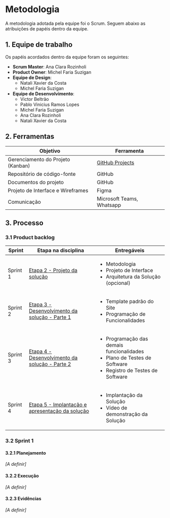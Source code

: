 
# Metodologia
A metodologia adotada pela equipe foi o Scrum. Seguem abaixo as atribuições de papéis dentro da equipe.

## 1. Equipe de trabalho

Os papéis acordados dentro da equipe foram os seguintes:

- **Scrum Master**: Ana Clara Rozinholi
- **Product Owner**: Michel Faria Suzigan
- **Equipe de Design**:
  - Natali Xavier da Costa
  - Michel Faria Suzigan
- **Equipe de Desenvolvimento**:
  - Victor Beltrão
  - Pablo Vinicius Ramos Lopes
  - Michel Faria Suzigan
  - Ana Clara Rozinholi
  - Natali Xavier da Costa

## 2. Ferramentas

| Objetivo                          | Ferramenta                                                                     | 
|-----------------------------------|--------------------------------------------------------------------------------| 
| Gerenciamento do Projeto (Kanban) | [GitHub Projects](https://github.com/orgs/ICEI-PUC-Minas-PMV-ADS/projects/362) |
| Repositório de código-fonte       | GitHub                                                                         | 
| Documentos do projeto             | GitHub                                                                         | 
| Projeto de Interface e Wireframes | Figma                                                                          | 
| Comunicação                       | Microsoft Teams, Whatsapp                                                      | 



## 3. Processo

### 3.1 Product backlog
| Sprint   | Etapa na disciplina                                                                                                                                    | Entregáveis                                                                                                                         |
|----------|--------------------------------------------------------------------------------------------------------------------------------------------------------|-------------------------------------------------------------------------------------------------------------------------------------|
| Sprint 1 | [Etapa 2 - Projeto da solução](https://pucminas.instructure.com/courses/150446/pages/etapa-2-projeto-da-solucao)                                       | <ul><li>Metodologia</li><li>Projeto de Interface</li><li>Arquitetura da Solução (opcional)</li> </ul>                               |
| Sprint 2 | [Etapa 3 - Desenvolvimento da solução - Parte 1](https://pucminas.instructure.com/courses/150446/pages/etapa-3-desenvolvimento-da-solucao-parte-1)     | <ul><li>Template padrão do Site</li><li>Programação de Funcionalidades</li></ul>                                                    |
| Sprint 3 | [Etapa 4 - Desenvolvimento da solução - Parte 2](https://pucminas.instructure.com/courses/150446/pages/etapa-4-desenvolvimento-da-solucao-parte-2)     | <ul><li>Programação das demais funcionalidades</li><li>Plano de Testes de Software</li><li>Registro de Testes de Software</li></ul> |
| Sprint 4 | [Etapa 5 - Implantação e apresentação da solução](https://pucminas.instructure.com/courses/150446/pages/etapa-5-implantacao-e-apresentacao-da-solucao) | <ul><li>Implantação da Solução</li><li>Vídeo de demonstração da Solução</li></ul>                                                   |

### 3.2 Sprint 1

#### 3.2.1 Planejamento
_[A definir]_

#### 3.2.2 Execução
_[A definir]_

#### 3.2.3 Evidências
_[A definir]_

